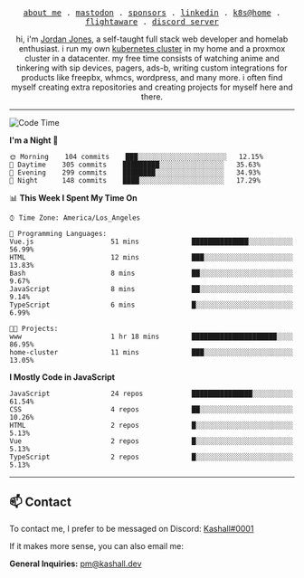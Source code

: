 <p align="center">
  <samp>
    <a href="https://jordanjones.org/">about me</a> .
    <a href="https://mastodon.social/@kashall">mastodon</a> .
    <a href="https://github.com/sponsors/kashalls">sponsors</a> .
    <a href="https://linkedin.com/in/jordpjones">linkedin</a> .
    <a href="https://github.com/kashalls/home-cluster">k8s@home</a> .
    <a href="https://flightaware.com/adsb/stats/user/kashalls">flightaware</a> .
    <a href="https://discord.gg/ctgrp8k">discord server</a>
  </samp>
</p>

<p align="center">hi, i'm <a href="https://jordanjones.org/">Jordan Jones</a>, a self-taught full stack web developer and homelab enthusiast. i run my own <a href="https://github.com/kashalls/home-cluster">kubernetes cluster</a> in my home and a proxmox cluster in a datacenter. my free time consists of watching anime and tinkering with sip devices, pagers, ads-b, writing custom integrations for products like freepbx, whmcs, wordpress, and many more. i often find myself creating extra repositories and creating projects for myself here and there. </p>

---

<!--START_SECTION:waka-->
![Code Time](http://img.shields.io/badge/Code%20Time-1%2C229%20hrs%204%20mins-blue)

**I'm a Night 🦉** 

```text
🌞 Morning    104 commits    ███░░░░░░░░░░░░░░░░░░░░░░   12.15% 
🌆 Daytime    305 commits    █████████░░░░░░░░░░░░░░░░   35.63% 
🌃 Evening    299 commits    ████████░░░░░░░░░░░░░░░░░   34.93% 
🌙 Night      148 commits    ████░░░░░░░░░░░░░░░░░░░░░   17.29%

```


📊 **This Week I Spent My Time On** 

```text
⌚︎ Time Zone: America/Los_Angeles

💬 Programming Languages: 
Vue.js                   51 mins             ██████████████░░░░░░░░░░░   56.99% 
HTML                     12 mins             ███░░░░░░░░░░░░░░░░░░░░░░   13.83% 
Bash                     8 mins              ██░░░░░░░░░░░░░░░░░░░░░░░   9.67% 
JavaScript               8 mins              ██░░░░░░░░░░░░░░░░░░░░░░░   9.14% 
TypeScript               6 mins              █░░░░░░░░░░░░░░░░░░░░░░░░   6.99%

🐱‍💻 Projects: 
www                      1 hr 18 mins        █████████████████████░░░░   86.95% 
home-cluster             11 mins             ███░░░░░░░░░░░░░░░░░░░░░░   13.05%

```

**I Mostly Code in JavaScript** 

```text
JavaScript               24 repos            ███████████████░░░░░░░░░░   61.54% 
CSS                      4 repos             ██░░░░░░░░░░░░░░░░░░░░░░░   10.26% 
HTML                     2 repos             █░░░░░░░░░░░░░░░░░░░░░░░░   5.13% 
Vue                      2 repos             █░░░░░░░░░░░░░░░░░░░░░░░░   5.13% 
TypeScript               2 repos             █░░░░░░░░░░░░░░░░░░░░░░░░   5.13%

```



<!--END_SECTION:waka-->

---

## 📫 Contact

To contact me, I prefer to be messaged on Discord:  [Kashall#0001](https://discord.com/users/201077739589992448)

If it makes more sense, you can also email me:

**General Inquiries:** pm@kashall.dev  
